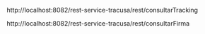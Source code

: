http://localhost:8082/rest-service-tracusa/rest/consultarTracking

http://localhost:8082/rest-service-tracusa/rest/consultarFirma